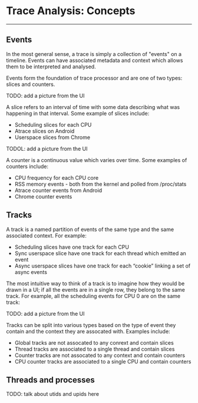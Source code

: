# Trace Analysis: Concepts

-------

## Events

In the most general sense, a trace is simply a collection of "events" on a timeline. Events can have associated metadata and context which allows them to be interpreted and analysed.

Events form the foundation of trace processor and are one of two types: slices and counters.

TODO: add a picture from the UI

A slice refers to an interval of time with some data describing what was happening in that interval. Some example of slices include:

- Scheduling slices for each CPU
- Atrace slices on Android
- Userspace slices from Chrome

TODOL: add a picture from the UI

A counter is a continuous value which varies over time. Some examples of counters include:

- CPU frequency for each CPU core
- RSS memory events - both from the kernel and polled from /proc/stats
- Atrace counter events from Android
- Chrome counter events

## Tracks

A track is a named partition of events of the same type and the same associated context. For example:

- Scheduling slices have one track for each CPU
- Sync userspace slice have one track for each thread which emitted an event
- Async userspace slices have one track for each “cookie” linking a set of async
  events

The most intuitive way to think of a track is to imagine how they would be drawn in a UI; if all the events are in a single row, they belong to the same track. For example, all the scheduling events for CPU 0 are on the same track:

TODO: add a picture from the UI

Tracks can be split into various types based on the type of event they contain and the context they are assocated with. Examples include:

- Global tracks are not assocated to any conrext and contain slices
- Thread tracks are associated to a single thread and contain slices
- Counter tracks are not assocated to any context and contain counters
- CPU counter tracks are associated to a single CPU and contain counters

## Threads and processes

TODO: talk about utids and upids here